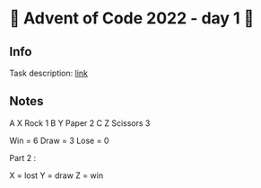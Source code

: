 # 🎄 Advent of Code 2022 - day 1 🎄

## Info

Task description: [link](https://adventofcode.com/2022/day/1)

## Notes

A X Rock 1
B Y Paper 2
C Z Scissors 3

Win = 6
Draw = 3
Lose = 0

Part 2 :

X = lost
Y = draw
Z = win
